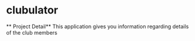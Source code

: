 # clubulator

** Project Detail**
This application gives you information regarding details of the club members
